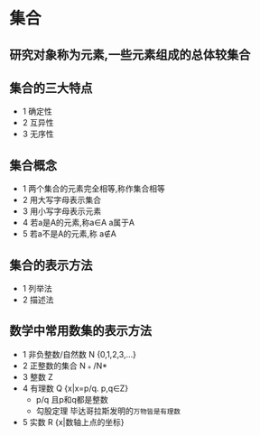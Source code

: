  # 集合

## 研究对象称为元素,一些元素组成的总体较集合
## 集合的三大特点
- 1 确定性
- 2 互异性
- 3 无序性

## 集合概念
- 1 两个集合的元素完全相等,称作集合相等
- 2 用大写字母表示集合
- 3 用小写字母表示元素
- 4 若a是A的元素,称a∈A  a属于A
- 5 若a不是A的元素,称 a∉A

## 集合的表示方法
- 1 列举法
- 2 描述法

## 数学中常用数集的表示方法
- 1 非负整数/自然数 N {0,1,2,3,...}
- 2 正整数的集合 N﹢/N*
- 3 整数 Z
- 4 有理数 Q {x|x=p/q. p,q∈Z}
    - p/q 且p和q都是整数
    - 勾股定理 毕达哥拉斯发明的`万物皆是有理数`
- 5 实数 R {x|数轴上点的坐标}